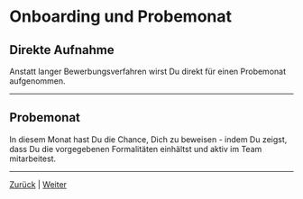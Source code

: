 # Onboarding und Probemonat

## Direkte Aufnahme

Anstatt langer Bewerbungsverfahren wirst Du direkt für einen Probemonat aufgenommen.  

---

## Probemonat

In diesem Monat hast Du die Chance, Dich zu beweisen - indem Du zeigst, dass Du die vorgegebenen Formalitäten einhältst und aktiv im Team mitarbeitest.

---

[Zurück](../README.md) | [Weiter](../2/README.md)
